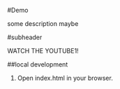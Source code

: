 #Demo

some description maybe


#subheader

WATCH THE YOUTUBE1!


##local development

1. Open index.html in your browser.